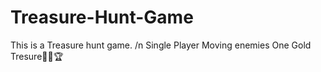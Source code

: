 # Treasure-Hunt-Game
This is a Treasure hunt game. /n
Single Player
Moving enemies
One Gold Tresure🎁👑🏆


